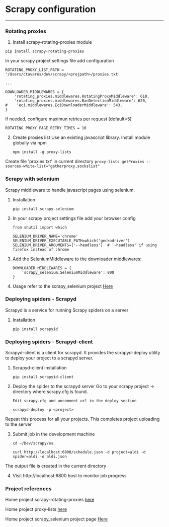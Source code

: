 # Scrapy configuration

----------

### Rotating proxies
1. Install scrapy-rotating-proxies module
```
pip install scrapy-rotating-proxies
```

In your scrapy project settings file add configuration
```
ROTATING_PROXY_LIST_PATH = '/Users/ctavares/dev/scrapy/<projpath>/proxies.txt'

...

DOWNLOADER_MIDDLEWARES = {
    'rotating_proxies.middlewares.RotatingProxyMiddleware': 610,
    'rotating_proxies.middlewares.BanDetectionMiddleware': 620,
#    'eci.middlewares.EciDownloaderMiddleware': 543,
}
```

If needed, configure maximun retries per request (default=5)
```
ROTATING_PROXY_PAGE_RETRY_TIMES = 10
```


2. Create proxies list
Use an existing javascript library. Install module globally via npm
    ```
    npm install -g proxy-lists
    ```
Create file 'proxies.txt' in current directory
    ```
    proxy-lists getProxies --sources-white-list="gatherproxy,sockslist"
    ```

### Scrapy with selenium
Scrapy middleware to handle javascript pages using selenium.

1. Installation
    ```
    pip install scrapy-selenium
    ```
2. In your scrapy project settings file add your browser config
    ```
    from shutil import which

    SELENIUM_DRIVER_NAME='chrome'
    SELENIUM_DRIVER_EXECUTABLE_PATH=which('geckodriver')
    SELENIUM_DRIVER_ARGUMENTS=['--headless']  # '-headless' if using firefox instead of chrome
    ```
3. Add the SeleniumMiddleware to the downloader middlewares:
    ```
    DOWNLOADER_MIDDLEWARES = {
        'scrapy_selenium.SeleniumMiddleware': 800
    }
    ```

4. Usage refer to the scrapy_selenium project [Here](https://github.com/clemfromspace/scrapy-selenium)


### Deploying spiders - Scrapyd
Scrapyd is a service for running Scrapy spiders on a server
1. Installation
    ```
    pip install scrapyid
    ```

### Deploying spiders - Scrapyd-client
Scrapyd-client is a client for scrapyd. It provides the scrapyd-deploy utility to deploy your project to a scrapyd server.

1. Scrapyd-client installation
    ```
    pip install scrapyid-client
    ```

2. Deploy the spider to the scrapyd server
Go to your scrapy project -> directory where scrapy.cfg is found. 
    ```
    Edit scrapy.cfg and uncomment url in the deploy section

    scrapyd-deploy -p <project> 
    ```
Repeat this process for all your projects. This completes project uploading to the server

3. Submit job in the development machine
    ```
    cd ~/Dev/scrapy/es

    curl http://localhost:6800/schedule.json -d project=aldi -d spider=aldi -o aldi.json
    ```
The output file is created in the current directory


4. Visit http://localhost:6800 host to monitor job progress



### Project references

Home project scrapy-rotating-proxies [here](https://github.com/TeamHG-Memex/scrapy-rotating-proxies)

Home project proxy-lists [here](https://github.com/chill117/proxy-lists)

Home project scrapy_selenium project page [Here](https://github.com/clemfromspace/scrapy-selenium)
